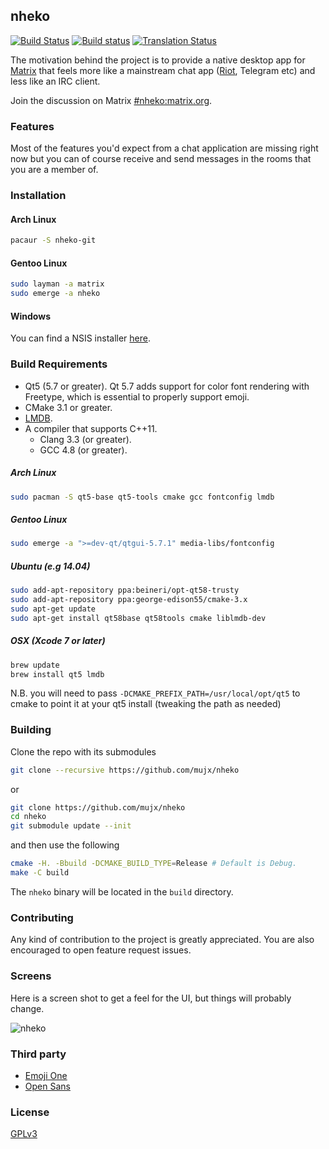 nheko
----
[![Build Status](https://travis-ci.org/mujx/nheko.svg?branch=master)](https://travis-ci.org/mujx/nheko) [![Build status](https://ci.appveyor.com/api/projects/status/07qrqbfylsg4hw2h/branch/master?svg=true)](https://ci.appveyor.com/project/mujx/nheko/branch/master) [![Translation Status](https://translate.nordgedanken.de/widgets/nheko/-/shields-badge.svg)](https://translate.nordgedanken.de/projects/nheko/nheko/)

The motivation behind the project is to provide a native desktop app for [Matrix] that
feels more like a mainstream chat app ([Riot], Telegram etc) and less like an IRC client.

Join the discussion on Matrix [#nheko:matrix.org](https://matrix.to/#/#nheko:matrix.org).
### Features

Most of the features you'd expect from a chat application are missing right now
but you can of course receive and send messages in the rooms that you are a member of.

### Installation

#### Arch Linux
```bash
pacaur -S nheko-git
```

#### Gentoo Linux
```bash
sudo layman -a matrix
sudo emerge -a nheko
```

#### Windows

You can find a NSIS installer [here](https://ci.appveyor.com/project/mujx/nheko/branch/master/artifacts).

### Build Requirements

- Qt5 (5.7 or greater). Qt 5.7 adds support for color font rendering with
  Freetype, which is essential to properly support emoji.
- CMake 3.1 or greater.
- [LMDB](https://symas.com/lightning-memory-mapped-database/).
- A compiler that supports C++11.
    - Clang 3.3 (or greater).
    - GCC 4.8 (or greater).

##### Arch Linux

```bash
sudo pacman -S qt5-base qt5-tools cmake gcc fontconfig lmdb
```

##### Gentoo Linux

```bash
sudo emerge -a ">=dev-qt/qtgui-5.7.1" media-libs/fontconfig
```

##### Ubuntu (e.g 14.04)

```bash
sudo add-apt-repository ppa:beineri/opt-qt58-trusty
sudo add-apt-repository ppa:george-edison55/cmake-3.x
sudo apt-get update
sudo apt-get install qt58base qt58tools cmake liblmdb-dev
```

##### OSX (Xcode 7 or later)

```bash
brew update
brew install qt5 lmdb
```

N.B. you will need to pass `-DCMAKE_PREFIX_PATH=/usr/local/opt/qt5`
to cmake to point it at your qt5 install (tweaking the path as needed)

### Building

Clone the repo with its submodules

```bash
git clone --recursive https://github.com/mujx/nheko
```
or 
```bash
git clone https://github.com/mujx/nheko
cd nheko
git submodule update --init
```

and then use the following

```bash
cmake -H. -Bbuild -DCMAKE_BUILD_TYPE=Release # Default is Debug.
make -C build
```

The `nheko` binary will be located in the `build` directory.

### Contributing

Any kind of contribution to the project is greatly appreciated. You are also
encouraged to open feature request issues.

### Screens

Here is a screen shot to get a feel for the UI, but things will probably change.

![nheko](https://dl.dropboxusercontent.com/s/5iydk5r3b9zyycd/nheko-ui.png)

### Third party

- [Emoji One](http://emojione.com)
- [Open Sans](https://fonts.google.com/specimen/Open+Sans)


### License

[GPLv3]

[Matrix]:https://matrix.org
[Riot]:https://riot.im
[GPLv3]:https://www.gnu.org/licenses/gpl-3.0.en.html
